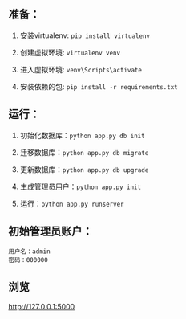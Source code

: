 ## 准备：
1. 安装virtualenv:
`pip install virtualenv`

2. 创建虚拟环境:
`virtualenv venv`

3. 进入虚拟环境:
`venv\Scripts\activate`

4. 安装依赖的包:
`pip install -r requirements.txt`

## 运行：
1. 初始化数据库：`python app.py db init`

2. 迁移数据库：`python app.py db migrate`

3. 更新数据库：`python app.py db upgrade`

4. 生成管理员用户：`python app.py init`

5. 运行：`python app.py runserver`

## 初始管理员账户：
```
用户名：admin
密码：000000
```

## 浏览

http://127.0.0.1:5000